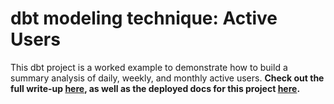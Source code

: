 # dbt modeling technique: Active Users

This dbt project is a worked example to demonstrate how to build a summary analysis of daily, weekly, and monthly active users.
**Check out the full write-up [here](https://discourse.getdbt.com/t/modeling-changes-to-daily-weekly-monthly-active-users/1631), as well as the deployed docs for this project [here](https://www.getdbt.com/active-users).**
